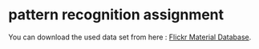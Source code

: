 # pattern recognition assignment 

You can download the used data set from here : [Flickr Material Database](https://people.csail.mit.edu/celiu/CVPR2010/FMD/).
